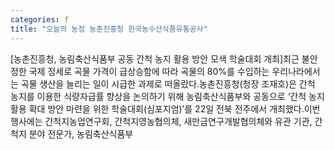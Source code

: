 ```yaml
---
categories: f
title: "오늘의 농정 농촌진흥청 한국농수산식품유통공사"
---
```

[농촌진흥청, 농림축산식품부 공동 간척 농지 활용 방안 모색 학술대회 개최]최근 불안정한 국제 정세로 곡물 가격이 급상승함에 따라 곡물의 80%를 수입하는 우리나라에서는 곡물 생산을 늘리는 일이 시급한 과제로 떠올랐다.농촌진흥청(청장 조재호)은 간척 농지를 이용한 식량자급률 향상을 논의하기 위해 농림축산식품부와 공동으로 ‘간척 농지 활용 확대 방안 마련을 위한 학술대회(심포지엄)’를 22일 전북 전주에서 개최했다.이번 행사에는 간척지농업연구회, 간척지영농협의체, 새만금연구개발협의체와 유관 기관, 간척지 분야 전문가, 농림축산식품부